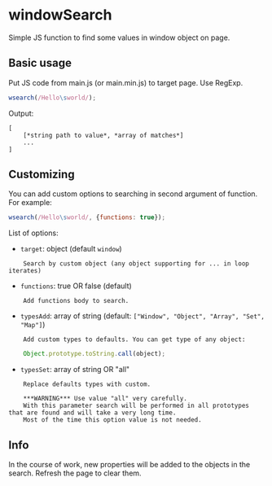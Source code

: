 # windowSearch
Simple JS function to find some values in window object on page.
## Basic usage
Put JS code from main.js (or main.min.js) to target page. Use RegExp.
```js
wsearch(/Hello\sworld/);
```
Output:
```
[
	[*string path to value*, *array of matches*]
	...
]
```
## Customizing
You can add custom options to searching in second argument of function. For example:
```js
wsearch(/Hello\sworld/, {functions: true});
```
List of options:
- `target`: object (default `window`)
```
	Search by custom object (any object supporting for ... in loop iterates)
```
- `functions`: true OR false (default)
```
	Add functions body to search.
```
- `typesAdd`: array of string (default: `["Window", "Object", "Array", "Set", "Map"]`)
```
	Add custom types to defaults. You can get type of any object:
```

```js
	Object.prototype.toString.call(object);
```
- `typesSet`: array of string OR "all"
```
	Replace defaults types with custom.

	***WARNING*** Use value "all" very carefully.
	With this parameter search will be performed in all prototypes that are found and will take a very long time.
	Most of the time this option value is not needed.
```
## Info
In the course of work, new properties will be added to the objects in the search.
Refresh the page to clear them.
